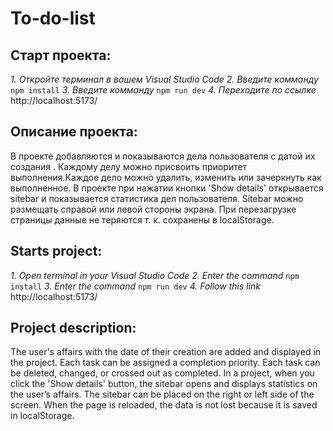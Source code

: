 # To-do-list
## Старт проекта:
*1. Откройте терминал в вашем Visual Studio Code*
*2. Введите комманду*
`npm install`
*3. Введите комманду*
`npm run dev`
*4. Переходите по ссылке*
http://localhost:5173/
## Описание проекта:
В проекте добавляются и показываются дела пользователя с датой их создания . Каждому делу можно присвоить приоритет выполнения.Каждое дело можно удалить, изменить или зачеркнуть как выполненное. В проекте при нажатии кнопки 'Show details' открывается sitebar и показывается статистика дел пользователя. Sitebar можно размещать справой или левой стороны экрана. При перезагрузке страницы данные не теряются т. к. сохранены в localStorage.


## Starts project:
*1. Open terminal in your Visual Studio Code*
*2. Enter the command*
`npm install`
*3. Enter the command*
`npm run dev`
*4. Follow this link*
http://localhost:5173/
## Project description:
The user's affairs with the date of their creation are added and displayed in the project. Each task can be assigned a completion priority. Each task can be deleted, changed, or crossed out as completed. In a project, when you click the 'Show details' button, the sitebar opens and displays statistics on the user’s affairs. The sitebar can be placed on the right or left side of the screen. When the page is reloaded, the data is not lost because it is saved in localStorage.